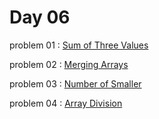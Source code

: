 # Day 06

problem 01 : [ Sum of Three Values ](https://cses.fi/problemset/task/1641)

problem 02 : [ Merging Arrays ](https://codeforces.com/edu/course/2/lesson/9/1/practice/contest/307092/problem/A)

problem 03 : [ Number of Smaller ](https://codeforces.com/edu/course/2/lesson/9/1/practice/contest/307092/problem/B)

problem 04 : [ Array Division ](https://cses.fi/problemset/task/1085)
